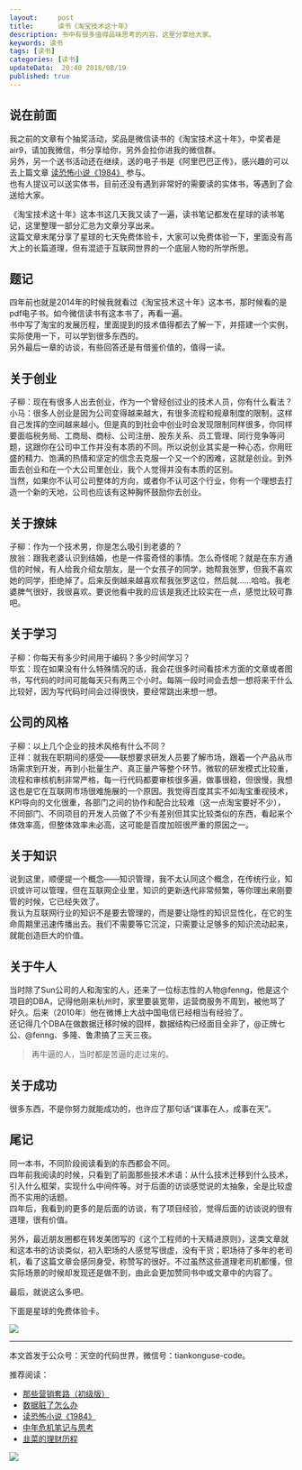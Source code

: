 ```yaml
---   
layout:     post  
title:      读书《淘宝技术这十年》
description: 书中有很多值得品味思考的内容，这里分享给大家。      
keywords: 读书 
tags: [读书]  
categories: [读书]  
updateData:  20:40 2018/08/19   
published: true   
---  
```



## 说在前面


我之前的文章有个抽奖活动，奖品是微信读书的《淘宝技术这十年》，中奖者是air9，请加我微信，书分享给你，另外会拉你进我的微信群。  
另外，另一个送书活动还在继续，送的电子书是《阿里巴巴正传》，感兴趣的可以去上篇文章 [读恐怖小说《1984》](https://mp.weixin.qq.com/s/q7HL5o_R5cqJc0b9Ll7EMw) 参与。  
也有人提议可以送实体书，目前还没有遇到非常好的需要读的实体书，等遇到了会送给大家。  


《淘宝技术这十年》这本书这几天我又读了一遍，读书笔记都发在星球的读书笔记，这里整理一部分汇总为文章分享出来。  
这篇文章末尾分享了星球的七天免费体验卡，大家可以免费体验一下，里面没有高大上的长篇道理，但有混迹于互联网世界的一个底层人物的所学所思。  


## 题记  


四年前也就是2014年的时候我就看过《淘宝技术这十年》这本书，那时候看的是pdf电子书。如今微信读书有这本书了，再看一遍。  
书中写了淘宝的发展历程，里面提到的技术值得都去了解一下，并搭建一个实例，实际使用一下，可以学到很多东西的。  
另外最后一章的访谈，有些回答还是有借鉴价值的，值得一读。  


## 关于创业  


子柳：现在有很多人出去创业，作为一个曾经创过业的技术人员，你有什么看法？  
小马：很多人创业是因为公司变得越来越大，有很多流程和规章制度的限制，这样自己发挥的空间越来越小。但是真的到社会中创业时会发现限制同样很多，你同样要面临税务局、工商局、商标、公司注册、股东关系、员工管理、同行竞争等问题，这跟你在公司中工作并没有本质的不同。所以说创业其实是一种心态，你用旺盛的精力、饱满的热情和坚定的信念去克服一个又一个的困难，这就是创业。到外面去创业和在一个大公司里创业，我个人觉得并没有本质的区别。  
当然，如果你不认可公司整体的方向，或者你不认可这个行业，你有一个理想去打造一个新的天地，公司也应该有这种胸怀鼓励你去创业。  


## 关于撩妹  


子柳：作为一个技术男，你是怎么吸引到老婆的？  
放翁：跟我老婆认识到结婚，也是一件蛮奇怪的事情。怎么奇怪呢？就是在东方通信的时候，有人给我介绍女朋友，是一个女孩子的同学，她帮我张罗，但我不喜欢她的同学，拒绝掉了。后来反倒越来越喜欢帮我张罗这位，然后就……哈哈。我老婆脾气很好，我很喜欢。要说他看中我的应该是我还比较实在一点，感觉比较可靠吧。  


## 关于学习  


子柳：你每天有多少时间用于编码？多少时间学习？  
毕玄：现在如果没有什么特殊情况的话，我会花很多时间看技术方面的文章或者图书，写代码的时间可能每天只有两三个小时。每隔一段时间会去想一想将来干什么比较好，因为写代码时间会过得很快，要经常跳出来想一想。  


## 公司的风格  


子柳：以上几个企业的技术风格有什么不同？  
正祥：就我在职期间的感受——联想要求研发人员要了解市场，跟着一个产品从市场需求到开发，再到小批量生产、真正量产等整个环节。微软的研发模式比较重，流程和审核机制非常严格，每一行代码都要审核很多遍，做事很稳，但很慢，我想这也是它在互联网市场很难施展的一个原因。我觉得百度其实不如淘宝重视技术，KPI导向的文化很重，各部门之间的协作和配合比较难（这一点淘宝要好不少），不同部门、不同项目的开发人员做了不少有差别但其实比较类似的东西，看起来个体效率高，但整体效率未必高，这可能是百度加班很严重的原因之一。  


## 关于知识  


说到这里，顺便提一个概念——知识管理，我不太认同这个概念，在传统行业，知识或许可以管理，但在互联网企业里，知识的更新迭代非常频繁，等你理出来刚要管的时候，它已经失效了。  
我认为互联网行业的知识不是要去管理的，而是要让隐性的知识显性化，在它的生命周期里迅速传播出去。我们不需要等它沉淀，只需要让足够多的知识流动起来，就能创造巨大的价值。  


## 关于牛人  


当时除了Sun公司的人和淘宝的人，还来了一位标志性的人物@fenng，他是这个项目的DBA，记得他刚来杭州时，家里要装宽带，运营商服务不周到，被他骂了好久。后来（2010年）他在微博上大战中国电信已经相当有经验了。  
还记得几个DBA在做数据迁移时候的囧样，数据结构已经面目全非了，@正牌七公、@fenng、多隆、鲁肃搞了三天三夜。   


> 再牛逼的人，当时都是苦逼的走过来的。  


## 关于成功  


很多东西，不是你努力就能成功的，也许应了那句话“谋事在人，成事在天”。  


## 尾记  


同一本书，不同阶段阅读看到的东西都会不同。  
四年前我阅读的时候，只看到了前面那些技术术语：从什么技术迁移到什么技术，引入什么框架，实现什么中间件等。对于后面的访谈感觉说的太抽象，全是比较虚而不实用的话题。  
四年后，我看到的更多的是后面的访谈，有了项目经验，觉得后面的访谈说的很有道理，很有价值。  


另外，最近朋友圈都在转发美团写的《这个工程师的十天精进原则》，这类文章就和这本书的访谈类似，初入职场的人感觉写很虚，没有干货；职场待了多年的老司机，看了这篇文章会感同身受，称赞写的很好。不过虽然这些道理老司机都懂，但实际场景的时候却发现还是做不到，由此会更加赞同书中或文章中的内容了。  


最后，就说这么多吧。  

下面是星球的免费体验卡。  

![](//res2018.tiankonguse.com/images/2018/08/20180819190113.jpg) 

---

本文首发于公众号：天空的代码世界，微信号：tiankonguse-code。

推荐阅读：

* [那些营销套路（初级版）](https://mp.weixin.qq.com/s/xdvqZo9ll6kaL66CdxKXKA)  
* [数据脏了怎么办](https://mp.weixin.qq.com/s/Blw4yxmIsE51dzzbNcfFbg)  
* [读恐怖小说《1984》](https://mp.weixin.qq.com/s/q7HL5o_R5cqJc0b9Ll7EMw)  
* [中年危机笔记与思考](https://mp.weixin.qq.com/s/dFzDtZS0JN6hhpc1DF-e_g)  
* [韭菜的理财历程](https://mp.weixin.qq.com/s/hsPCy3rOADDC-CMbpnARuw)  



![](//res2018.tiankonguse.com/images/tiankonguse-support.png) 




